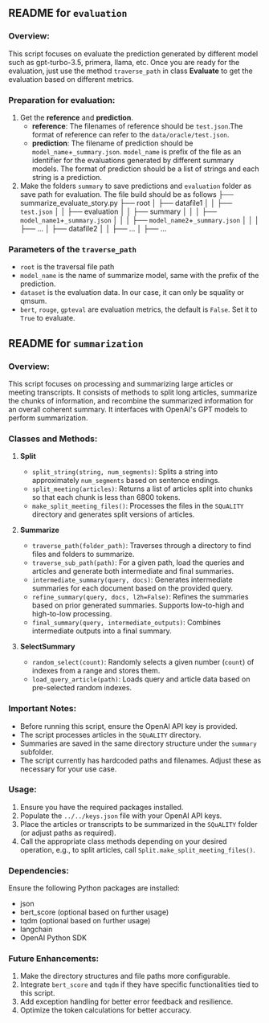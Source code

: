 ## README for `evaluation`

### Overview:

This script focuses on evaluate the prediction generated by different model such as gpt-turbo-3.5, primera, llama, etc. Once you are ready for the evaluation, just use the method  `traverse_path` in class **Evaluate** to get the evaluation based on different metrics.

### Preparation for evaluation:

1. Get the **reference** and **prediction**. 
   - **reference**: The filenames of reference should be `test.json`.The format of reference can refer to the `data/oracle/test.json`. 
   - **prediction**:  The filename of prediction should be `model_name`+`_summary.json`. `model_name` is prefix of the file as an identifier for the evaluations generated by different summary models. The format of prediction should be a list of strings and each string is a prediction.
2. Make the folders `summary` to save predictions and `evaluation` folder as save path for evaluation. The file build should be as follows
   ├── summarize_evaluate_story.py
   ├── root
   │      ├── datafile1
   │      │      ├── `test.json`
   │      │      ├── evaluation
   │      │      ├── summary
   │      │      │      ├── `model_name1`+`_summary.json`
   │      │      │      ├── `model_name2`+`_summary.json`
   │      │      │      ├── ...
   │      ├── datafile2
   │      │      ├── ...
   │      ├── ...

### Parameters of the `traverse_path` 

- `root` is the traversal file path
- `model_name` is the name of summarize model, same with the prefix of the prediction.
- `dataset` is the evaluation data. In our case, it can only be squality or qmsum.
- `bert`, `rouge`, `gpteval` are evaluation metrics, the default is `False`. Set it to `True` to evaluate.

## README for `summarization`

### Overview:

This script focuses on processing and summarizing large articles or meeting transcripts. It consists of methods to split long articles, summarize the chunks of information, and recombine the summarized information for an overall coherent summary. It interfaces with OpenAI's GPT models to perform summarization.

### Classes and Methods:

1. **Split**
   - `split_string(string, num_segments)`: Splits a string into approximately `num_segments` based on sentence endings.
   - `split_meeting(articles)`: Returns a list of articles split into chunks so that each chunk is less than 6800 tokens.
   - `make_split_meeting_files()`: Processes the files in the `SQuALITY` directory and generates split versions of articles.

2. **Summarize**
   - `traverse_path(folder_path)`: Traverses through a directory to find files and folders to summarize.
   - `traverse_sub_path(path)`: For a given path, load the queries and articles and generate both intermediate and final summaries.
   - `intermediate_summary(query, docs)`: Generates intermediate summaries for each document based on the provided query.
   - `refine_summary(query, docs, l2h=False)`: Refines the summaries based on prior generated summaries. Supports low-to-high and high-to-low processing.
   - `final_summary(query, intermediate_outputs)`: Combines intermediate outputs into a final summary.

3. **SelectSummary**
   - `random_select(count)`: Randomly selects a given number (`count`) of indexes from a range and stores them.
   - `load_query_article(path)`: Loads query and article data based on pre-selected random indexes.

### Important Notes:

- Before running this script, ensure the OpenAI API key is provided.
- The script processes articles in the `SQuALITY` directory.
- Summaries are saved in the same directory structure under the `summary` subfolder.
- The script currently has hardcoded paths and filenames. Adjust these as necessary for your use case.

### Usage:

1. Ensure you have the required packages installed.
2. Populate the `../../keys.json` file with your OpenAI API keys.
3. Place the articles or transcripts to be summarized in the `SQuALITY` folder (or adjust paths as required).
4. Call the appropriate class methods depending on your desired operation, e.g., to split articles, call `Split.make_split_meeting_files()`.

### Dependencies:

Ensure the following Python packages are installed:

- json
- bert_score (optional based on further usage)
- tqdm (optional based on further usage)
- langchain
- OpenAI Python SDK

### Future Enhancements:

1. Make the directory structures and file paths more configurable.
2. Integrate `bert_score` and `tqdm` if they have specific functionalities tied to this script.
3. Add exception handling for better error feedback and resilience.
4. Optimize the token calculations for better accuracy.
